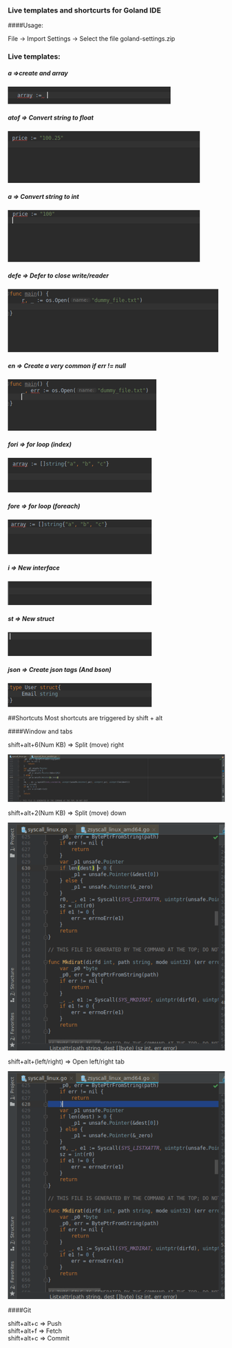 ### Live templates and shortcurts for Goland IDE

####Usage:

File -> Import Settings -> Select the file goland-settings.zip

### Live templates:

##### a =>create and array
![a](imgs/a.gif)

##### atof => Convert string to float
![a](imgs/atof.gif)


##### a => Convert string to int
![a](imgs/atoi.gif)

##### defe => Defer to close write/reader
![a](imgs/defe.gif)

##### en => Create a very common if err != null
![a](imgs/en.gif)

##### fori => for loop (index)
![a](imgs/fori.gif)

##### fore => for loop (foreach)
![a](imgs/fore.gif)

##### i => New interface
![a](imgs/i.gif)

##### st => New struct
![a](imgs/st.gif)

##### json => Create json tags (And bson)
![a](imgs/json.gif)


##Shortcuts
Most shortcuts are triggered by shift + alt

####Window and tabs

shift+alt+6(Num KB)  => Split (move) right 

![a](imgs/move-r.gif)  

shift+alt+2(Num KB) => Split (move) down   

![a](imgs/move-d.gif)

shift+alt+(left/right) => Open left/right tab 

![a](imgs/move-tabs.gif) 




####Git

shift+alt+c => Push   
shift+alt+f => Fetch  
shift+alt+c => Commit 
